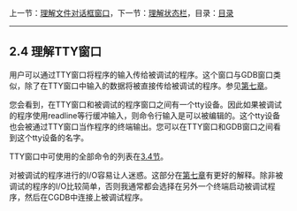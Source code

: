 上一节：[理解文件对话框窗口](<2.3.md>)，下一节：[理解状态栏](<2.5.md>)，目录：[目录](<contents.md>)

----------

2.4 理解TTY窗口
---------------

用户可以通过TTY窗口将程序的输入传给被调试的程序。这个窗口与GDB窗口类似，除了在TTY窗口中输入的数据将被直接传给被调试的程序。参见[第七章](<7.0.md>)。

您会看到，在TTY窗口和被调试的程序窗口之间有一个tty设备。因此如果被调试的程序使用readline等行缓冲输入，则命令行输入是可以被编辑的。这个tty设备也会被通过TTY窗口当作程序的终端输出。您可以在TTY窗口和GDB窗口之间看到这个tty设备的名字。

TTY窗口中可使用的全部命令的列表在[3.4节](<3.4.md>)。

对被调试的程序进行的I/O容易让人迷惑。这部分在[第七章](<7.0.md>)有更好的解释。除非被调试的程序的I/O比较简单，否则我通常都会选择在另外一个终端启动被调试程序，然后在CGDB中连接上被调试程序。
